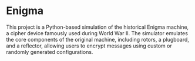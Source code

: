 # Enigma  
This project is a Python-based simulation of the historical Enigma machine, a cipher device famously used during World War II. The simulator emulates the core components of the original machine, including rotors, a plugboard, and a reflector, allowing users to encrypt messages using custom or randomly generated configurations.
